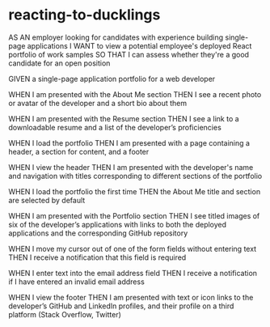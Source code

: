 ﻿# reacting-to-ducklings
 
AS AN employer looking for candidates with experience building single-page applications
I WANT to view a potential employee's deployed React portfolio of work samples
SO THAT I can assess whether they're a good candidate for an open position

GIVEN a single-page application portfolio for a web developer


<!-- EASY TO DO -->
<!-- WHEN I am presented with the Contact section
THEN I see a contact form with fields for a name, an email address, and a message -->

WHEN I am presented with the About Me section
THEN I see a recent photo or avatar of the developer and a short bio about them


WHEN I am presented with the Resume section
THEN I see a link to a downloadable resume and a list of the developer’s proficiencies




WHEN I load the portfolio
THEN I am presented with a page containing a header, a section for content, and a footer


WHEN I view the header
THEN I am presented with the developer's name and navigation with titles corresponding to different sections of the portfolio


<!-- WHEN I view the navigation titles
THEN I am presented with the titles About Me, Portfolio, Contact, and Resume, and the title corresponding to the current section is highlighted -->


<!-- WHEN I click on a navigation title
THEN I am presented with the corresponding section below the navigation without the page reloading and that title is highlighted -->


WHEN I load the portfolio the first time
THEN the About Me title and section are selected by default


WHEN I am presented with the Portfolio section
THEN I see titled images of six of the developer’s applications with links to both the deployed applications and the corresponding GitHub repository


WHEN I move my cursor out of one of the form fields without entering text
THEN I receive a notification that this field is required


WHEN I enter text into the email address field
THEN I receive a notification if I have entered an invalid email address


WHEN I view the footer
THEN I am presented with text or icon links to the developer’s GitHub and LinkedIn profiles, and their profile on a third platform (Stack Overflow, Twitter) 
